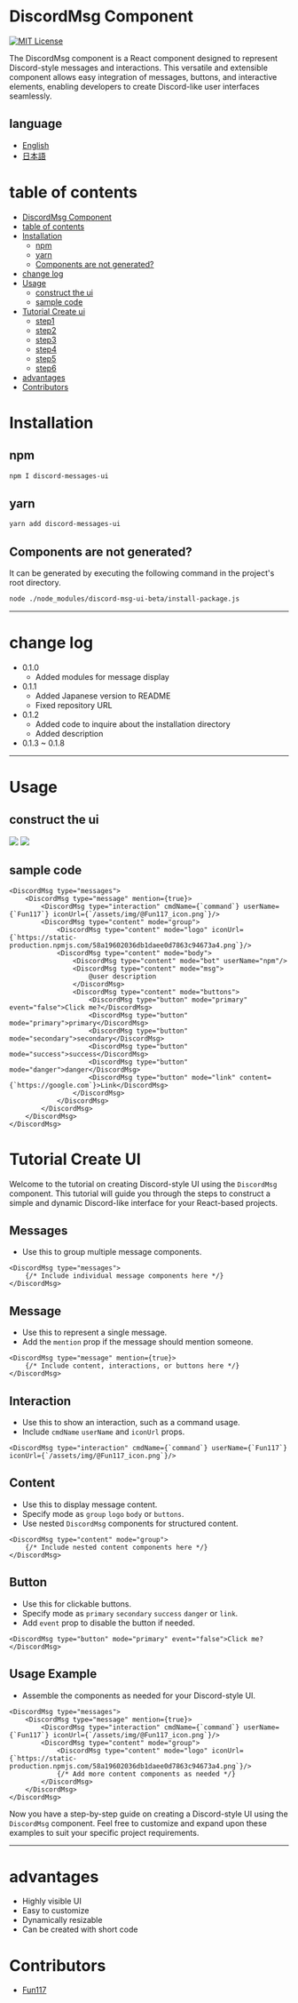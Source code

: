 # DiscordMsg Component

[![MIT License][license-image]][license-url]

The DiscordMsg component is a React component designed to represent Discord-style messages and interactions. This versatile and extensible component allows easy integration of messages, buttons, and interactive elements, enabling developers to create Discord-like user interfaces seamlessly.

## language

- [English](./en.md)
- [日本語](./ja.md)

# table of contents

-  [DiscordMsg Component](#discordmsg-component)
-  [table of contents](#table-of-contents)
-  [Installation](#installation)
    -  [npm](#npm)
    -  [yarn](#yarn)
    -  [Components are not generated?](#components-are-not-generated)
-  [change log](#change-log)
-  [Usage](#usage)
    -  [construct the ui](#construct-the-ui)
    -  [sample code](#sample-code)
-  [Tutorial Create ui](#tutorial-create-ui)
    -  [step1](#messages)
    -  [step2](#message)
    -  [step3](#interaction)
    -  [step4](#content)
    -  [step5](#button)
    -  [step6](#usage-example)
-  [advantages](#advantages)
-  [Contributors](#contributors)

# Installation

## npm

```bash
npm I discord-messages-ui
```

## yarn

```bash
yarn add discord-messages-ui
```

## Components are not generated?

It can be generated by executing the following command in the project's root directory.

```bash
node ./node_modules/discord-msg-ui-beta/install-package.js
```

<hr/>

# change log

-  0.1.0
    - Added modules for message display
-  0.1.1
    - Added Japanese version to README
    - Fixed repository URL
-  0.1.2
    - Added code to inquire about the installation directory
    - Added description
-  0.1.3 ~ 0.1.8
<hr/>

# Usage

## construct the ui

<img src="../public/assets/img/discordMsg_bot_openAi_1.png" />
<img src="../public/assets/img/discordMsg_bot_npm_1.png" />

## sample code
```tsx
<DiscordMsg type="messages">
    <DiscordMsg type="message" mention={true}>
        <DiscordMsg type="interaction" cmdName={`command`} userName={`Fun117`} iconUrl={`/assets/img/@Fun117_icon.png`}/>
        <DiscordMsg type="content" mode="group">
            <DiscordMsg type="content" mode="logo" iconUrl={`https://static-production.npmjs.com/58a19602036db1daee0d7863c94673a4.png`}/>
            <DiscordMsg type="content" mode="body">
                <DiscordMsg type="content" mode="bot" userName="npm"/>
                <DiscordMsg type="content" mode="msg">
                    @user description
                </DiscordMsg>
                <DiscordMsg type="content" mode="buttons">
                    <DiscordMsg type="button" mode="primary" event="false">Click me?</DiscordMsg>
                    <DiscordMsg type="button" mode="primary">primary</DiscordMsg>
                    <DiscordMsg type="button" mode="secondary">secondary</DiscordMsg>
                    <DiscordMsg type="button" mode="success">success</DiscordMsg>
                    <DiscordMsg type="button" mode="danger">danger</DiscordMsg>
                    <DiscordMsg type="button" mode="link" content={`https://google.com`}>Link</DiscordMsg>
                </DiscordMsg>
            </DiscordMsg>
        </DiscordMsg>
    </DiscordMsg>
</DiscordMsg>
```

# Tutorial Create UI

Welcome to the tutorial on creating Discord-style UI using the `DiscordMsg` component. This tutorial will guide you through the steps to construct a simple and dynamic Discord-like interface for your React-based projects.

## Messages
- Use this to group multiple message components.
```tsx
<DiscordMsg type="messages">
    {/* Include individual message components here */}
</DiscordMsg>
```

## Message
- Use this to represent a single message.
- Add the `mention` prop if the message should mention someone.
```tsx
<DiscordMsg type="message" mention={true}>
    {/* Include content, interactions, or buttons here */}
</DiscordMsg>
```

## Interaction
- Use this to show an interaction, such as a command usage.
- Include `cmdName` `userName` and `iconUrl` props.
```tsx
<DiscordMsg type="interaction" cmdName={`command`} userName={`Fun117`} iconUrl={`/assets/img/@Fun117_icon.png`}/>
```

## Content
- Use this to display message content.
- Specify mode as `group` `logo` `body` or `buttons`.
- Use nested `DiscordMsg` components for structured content.
```tsx
<DiscordMsg type="content" mode="group">
    {/* Include nested content components here */}
</DiscordMsg>
```

## Button
- Use this for clickable buttons.
- Specify mode as `primary` `secondary` `success` `danger` or `link`.
- Add `event` prop to disable the button if needed.
```tsx
<DiscordMsg type="button" mode="primary" event="false">Click me?</DiscordMsg>
```

## Usage Example
- Assemble the components as needed for your Discord-style UI.
```tsx
<DiscordMsg type="messages">
    <DiscordMsg type="message" mention={true}>
        <DiscordMsg type="interaction" cmdName={`command`} userName={`Fun117`} iconUrl={`/assets/img/@Fun117_icon.png`}/>
        <DiscordMsg type="content" mode="group">
            <DiscordMsg type="content" mode="logo" iconUrl={`https://static-production.npmjs.com/58a19602036db1daee0d7863c94673a4.png`}/>
            {/* Add more content components as needed */}
        </DiscordMsg>
    </DiscordMsg>
</DiscordMsg>
```

Now you have a step-by-step guide on creating a Discord-style UI using the `DiscordMsg` component. Feel free to customize and expand upon these examples to suit your specific project requirements.

<hr/>

# advantages

- Highly visible UI
- Easy to customize
- Dynamically resizable
- Can be created with short code

# Contributors

-  [Fun117](https://github.com/fun117)

[license-image]: https://img.shields.io/badge/license-MIT-blue.svg?style=flat
[license-url]: ./LICENSE.txt